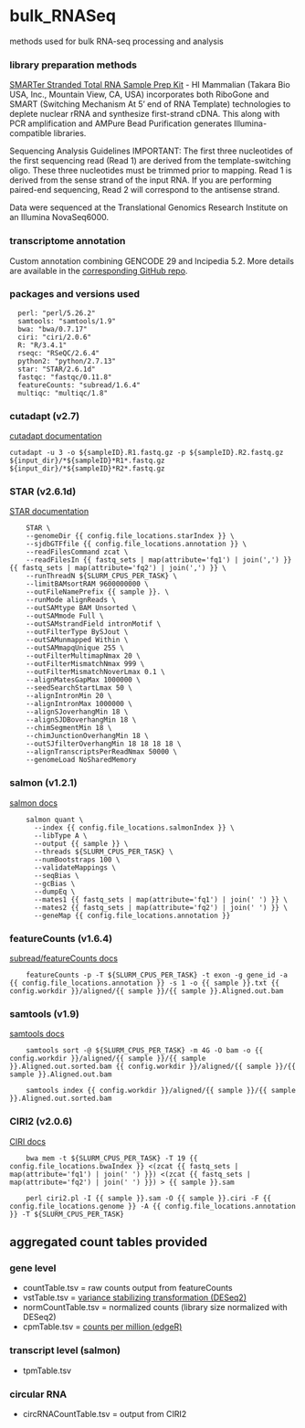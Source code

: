 # bulk_RNASeq
methods used for bulk RNA-seq processing and analysis

### library preparation methods

[SMARTer Stranded Total RNA Sample Prep Kit](https://www.takarabio.com/assets/documents/User%20Manual/SMARTer%20Stranded%20Total%20RNA%20Sample%20Prep%20Kit%20-%20HI%20Mammalian%20User%20Manual_092617.pdf) - HI Mammalian (Takara Bio USA, Inc., Mountain View, CA, USA) incorporates both RiboGone and SMART (Switching Mechanism At 5’ end of RNA Template) technologies to deplete nuclear rRNA and synthesize first-strand cDNA. This along with PCR amplification and AMPure Bead Purification generates Illumina-compatible libraries.

Sequencing Analysis Guidelines
IMPORTANT: The first three nucleotides of the first sequencing read (Read 1) are derived from the template-switching oligo. These three nucleotides must be trimmed prior to mapping. Read 1 is derived from the sense strand of the input RNA. If you are performing paired-end sequencing, Read 2 will correspond to the antisense strand.

Data were sequenced at the Translational Genomics Research Institute on an Illumina NovaSeq6000.

### transcriptome annotation

Custom annotation combining GENCODE 29 and lncipedia 5.2. More details are available in the [corresponding GitHub repo](https://github.com/FOUNDINPD/annotation-RNA).

### packages and versions used
```
  perl: "perl/5.26.2"
  samtools: "samtools/1.9"
  bwa: "bwa/0.7.17"
  ciri: "ciri/2.0.6"
  R: "R/3.4.1"
  rseqc: "RSeQC/2.6.4"
  python2: "python/2.7.13"
  star: "STAR/2.6.1d"
  fastqc: "fastqc/0.11.8"
  featureCounts: "subread/1.6.4"
  multiqc: "multiqc/1.8"
```

### cutadapt (v2.7)
[cutadapt documentation](https://cutadapt.readthedocs.io/en/stable/)

```
cutadapt -u 3 -o ${sampleID}.R1.fastq.gz -p ${sampleID}.R2.fastq.gz ${input_dir}/*${sampleID}*R1*.fastq.gz ${input_dir}/*${sampleID}*R2*.fastq.gz
```

### STAR (v2.6.1d)
[STAR documentation](https://github.com/alexdobin/STAR)
```
    STAR \
    --genomeDir {{ config.file_locations.starIndex }} \
    --sjdbGTFfile {{ config.file_locations.annotation }} \
    --readFilesCommand zcat \
    --readFilesIn {{ fastq_sets | map(attribute='fq1') | join(',') }} {{ fastq_sets | map(attribute='fq2') | join(',') }} \
    --runThreadN ${SLURM_CPUS_PER_TASK} \
    --limitBAMsortRAM 9600000000 \
    --outFileNamePrefix {{ sample }}. \
    --runMode alignReads \
    --outSAMtype BAM Unsorted \
    --outSAMmode Full \
    --outSAMstrandField intronMotif \
    --outFilterType BySJout \
    --outSAMunmapped Within \
    --outSAMmapqUnique 255 \
    --outFilterMultimapNmax 20 \
    --outFilterMismatchNmax 999 \
    --outFilterMismatchNoverLmax 0.1 \
    --alignMatesGapMax 1000000 \
    --seedSearchStartLmax 50 \
    --alignIntronMin 20 \
    --alignIntronMax 1000000 \
    --alignSJoverhangMin 18 \
    --alignSJDBoverhangMin 18 \
    --chimSegmentMin 18 \
    --chimJunctionOverhangMin 18 \
    --outSJfilterOverhangMin 18 18 18 18 \
    --alignTranscriptsPerReadNmax 50000 \
    --genomeLoad NoSharedMemory
```

### salmon (v1.2.1)
[salmon docs](https://combine-lab.github.io/salmon/)
```
    salmon quant \
      --index {{ config.file_locations.salmonIndex }} \
      --libType A \
      --output {{ sample }} \
      --threads ${SLURM_CPUS_PER_TASK} \
      --numBootstraps 100 \
      --validateMappings \
      --seqBias \
      --gcBias \
      --dumpEq \
      --mates1 {{ fastq_sets | map(attribute='fq1') | join(' ') }} \
      --mates2 {{ fastq_sets | map(attribute='fq2') | join(' ') }} \
      --geneMap {{ config.file_locations.annotation }}
```

### featureCounts (v1.6.4)
[subread/featureCounts docs](http://subread.sourceforge.net/)

```
    featureCounts -p -T ${SLURM_CPUS_PER_TASK} -t exon -g gene_id -a {{ config.file_locations.annotation }} -s 1 -o {{ sample }}.txt {{ config.workdir }}/aligned/{{ sample }}/{{ sample }}.Aligned.out.bam
```

### samtools (v1.9) 
[samtools docs](http://www.htslib.org/)

```
    samtools sort -@ ${SLURM_CPUS_PER_TASK} -m 4G -O bam -o {{ config.workdir }}/aligned/{{ sample }}/{{ sample }}.Aligned.out.sorted.bam {{ config.workdir }}/aligned/{{ sample }}/{{ sample }}.Aligned.out.bam
    
    samtools index {{ config.workdir }}/aligned/{{ sample }}/{{ sample }}.Aligned.out.sorted.bam
```

### CIRI2 (v2.0.6)
[CIRI docs](https://sourceforge.net/projects/ciri/files/CIRI2/)

```
    bwa mem -t ${SLURM_CPUS_PER_TASK} -T 19 {{ config.file_locations.bwaIndex }} <(zcat {{ fastq_sets | map(attribute='fq1') | join(' ') }}) <(zcat {{ fastq_sets | map(attribute='fq2') | join(' ') }}) > {{ sample }}.sam

    perl ciri2.pl -I {{ sample }}.sam -O {{ sample }}.ciri -F {{ config.file_locations.genome }} -A {{ config.file_locations.annotation }} -T ${SLURM_CPUS_PER_TASK}
```


## aggregated count tables provided
### gene level
* countTable.tsv = raw counts output from featureCounts
* vstTable.tsv = [variance stabilizing transformation (DESeq2)](https://rdrr.io/bioc/DESeq2/man/varianceStabilizingTransformation.html)
* normCountTable.tsv = normalized counts (library size normalized with DESeq2)
* cpmTable.tsv = [counts per million (edgeR)](https://rdrr.io/bioc/edgeR/man/cpm.html)

### transcript level (salmon)
* tpmTable.tsv

### circular RNA
* circRNACountTable.tsv = output from CIRI2
